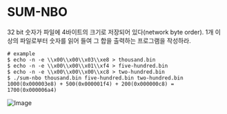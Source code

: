 # SUM-NBO
32 bit 숫자가 파일에 4바이트의 크기로 저장되어 있다(network byte order). 
1개 이상의 파일로부터 숫자를 읽어 들여 그 합을 출력하는 프로그램을 작성하라.

```
# example
$ echo -n -e \\x00\\x00\\x03\\xe8 > thousand.bin
$ echo -n -e \\x00\\x00\\x01\\xf4 > five-hundred.bin
$ echo -n -e \\x00\\x00\\x00\\xc8 > two-hundred.bin
$ ./sum-nbo thousand.bin five-hundred.bin two-hundred.bin
1000(0x000003e8) + 500(0x000001f4) + 200(0x000000c8) = 1700(0x000006a4)
```

![Image](https://github.com/user-attachments/assets/cebdd69a-5131-4d0c-8400-2504a034cacb)
